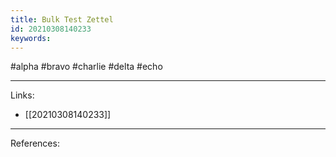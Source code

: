 ```yaml
---
title: Bulk Test Zettel
id: 20210308140233
keywords:
---
```

#alpha #bravo #charlie #delta #echo

---
Links:

- [[20210308140233]]

---
References:
